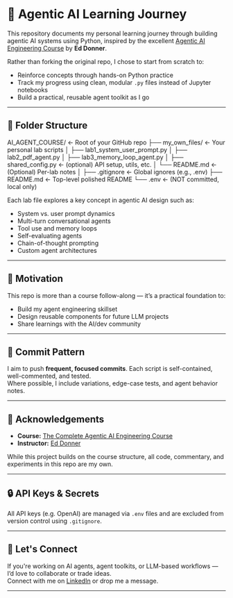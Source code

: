# 🧠 Agentic AI Learning Journey

This repository documents my personal learning journey through building agentic AI systems using Python, inspired by the excellent [Agentic AI Engineering Course](https://www.udemy.com/course/the-complete-agentic-ai-engineering-course/) by **Ed Donner**.

Rather than forking the original repo, I chose to start from scratch to:
- Reinforce concepts through hands-on Python practice
- Track my progress using clean, modular `.py` files instead of Jupyter notebooks
- Build a practical, reusable agent toolkit as I go

---

## 📁 Folder Structure

AI_AGENT_COURSE/                  ← Root of your GitHub repo
├── my_own_files/                 ← Your personal lab scripts
│   ├── lab1_system_user_prompt.py
│   ├── lab2_pdf_agent.py
│   ├── lab3_memory_loop_agent.py
│   ├── shared_config.py          ← (optional) API setup, utils, etc.
│   └── README.md                 ← (Optional) Per-lab notes
│
├── .gitignore                    ← Global ignores (e.g., .env)
├── README.md                     ← Top-level polished README
└── .env                          ← (NOT committed, local only)




Each lab file explores a key concept in agentic AI design such as:
- System vs. user prompt dynamics
- Multi-turn conversational agents
- Tool use and memory loops
- Self-evaluating agents
- Chain-of-thought prompting
- Custom agent architectures

---

## 🚀 Motivation

This repo is more than a course follow-along — it’s a practical foundation to:
- Build my agent engineering skillset
- Design reusable components for future LLM projects
- Share learnings with the AI/dev community

---

## 📅 Commit Pattern

I aim to push **frequent, focused commits**. Each script is self-contained, well-commented, and tested.  
Where possible, I include variations, edge-case tests, and agent behavior notes.

---

## 🧠 Acknowledgements

- **Course:** [The Complete Agentic AI Engineering Course](https://www.udemy.com/course/the-complete-agentic-ai-engineering-course/)
- **Instructor:** [Ed Donner](https://www.linkedin.com/in/edonner/)

While this project builds on the course structure, all code, commentary, and experiments in this repo are my own.

---

## 🔒 API Keys & Secrets

All API keys (e.g. OpenAI) are managed via `.env` files and are excluded from version control using `.gitignore`.

---

## 🤝 Let's Connect

If you're working on AI agents, agent toolkits, or LLM-based workflows — I’d love to collaborate or trade ideas.  
Connect with me on [LinkedIn](https://www.linkedin.com/in/jayrajvparmar/) or drop me a message.

---
